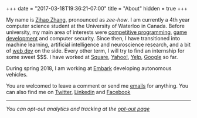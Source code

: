 +++
date = "2017-03-18T19:36:21-07:00"
title = "About"
hidden = true
+++

My name is [Zihao Zhang](/resume.pdf), pronounced as *zee-how*. I am currently a 4th year computer science student at the University of Waterloo in Canada. Before university, my main area of interests were [competitive programming](http://stats.ioinformatics.org/people/5050), [game development](https://github.com/zzh8829/PythonCraft) and computer security. Since then, I have transitioned into machine learning, artificial intelligence and neuroscience research, and a bit of [web dev](https://zihao.me) on the side. Every other term, I will try to find an internship for some sweet $$$. I have worked at [Square](https://squareup.com), [Yahoo!](https://yahoo.com), [Yelp](https://yelp.com), [Google](https://google.com) so far.

During spring 2018, I am working at [Embark](https://embarktrucks.com/) developing autonomous vehicles.

You are welcomed to leave a comment or send me [emails](mailto:zzh8829@gmail.com) for anything. You can also find me on [Twitter](https://twitter.com/zzh8829), [Linkedin](https://linkedin.com/in/zzh8829) and [Facebook](https://facebook.com/zihao.pro.zhang)

***

*You can opt-out analytics and tracking at the [opt-out page](/no-track)*
